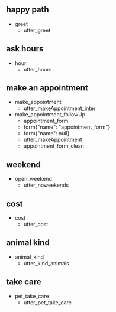 ## happy path
* greet
  - utter_greet

## ask hours
* hour
  - utter_hours

## make an appointment
* make_appointment
  - utter_makeAppointment_inter
* make_appointment_followUp
  - appointment_form
  - form{"name": "appointment_form"}
  - form{"name": null}
  - utter_makeAppointment
  - appointment_form_clean

## weekend
* open_weekend
  - utter_noweekends

## cost
* cost
  - utter_cost

## animal kind
* animal_kind
  - utter_kind_animals

## take care
* pet_take_care
  - utter_pet_take_care 